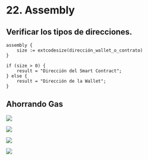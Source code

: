 # 22. Assembly

## Verificar los tipos de direcciones.

```solidity
assembly {
    size := extcodesize(dirección_wallet_o_contrato)
}

if (size > 0) {
    result = "Dirección del Smart Contract";
} else {
    result = "Dirección de la Wallet";
}

```

## Ahorrando Gas

![](<../../.gitbook/assets/image (66).png>)

![](<../../.gitbook/assets/image (53).png>)

![](<../../.gitbook/assets/image (1).png>)

![](<../../.gitbook/assets/image (13).png>)

